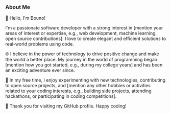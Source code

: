 ### About Me

👋 Hello, I'm Bouno!

I'm a passionate software developer with a strong interest in [mention your areas of interest or expertise, e.g., web development, machine learning, open source contributions]. I love to create elegant and efficient solutions to real-world problems using code.

🌐 I believe in the power of technology to drive positive change and make the world a better place. My journey in the world of programming began [mention how you got started, e.g., during my college years] and has been an exciting adventure ever since.

🚀 In my free time, I enjoy experimenting with new technologies, contributing to open source projects, and [mention any other hobbies or activities related to your coding interests, e.g., building side projects, attending hackathons, or participating in coding competitions].

🌟 Thank you for visiting my GitHub profile. Happy coding!
